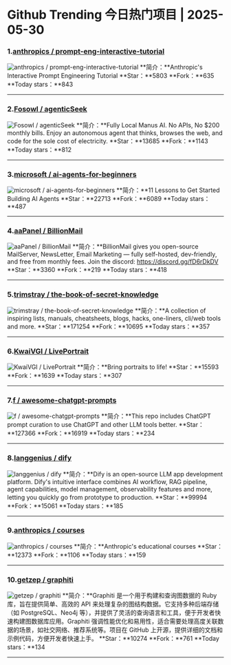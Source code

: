 # Github Trending 今日热门项目 | 2025-05-30
### 1.[anthropics / prompt-eng-interactive-tutorial](https://github.com/anthropics/prompt-eng-interactive-tutorial)

![anthropics / prompt-eng-interactive-tutorial](https://opengraph.githubassets.com/b953538b0524c3913e108cd42d09dfa8dabed34ac8a13caf7c382bae4564ebe3/anthropics/prompt-eng-interactive-tutorial)
**简介：**Anthropic's Interactive Prompt Engineering Tutorial
**Star：**5803
**Fork：**635
**Today stars：**843

---

### 2.[Fosowl / agenticSeek](https://github.com/Fosowl/agenticSeek)

![Fosowl / agenticSeek](https://opengraph.githubassets.com/41a5138ae7b6115979acabff327046c8a4b010611899a813f20a8a85fa55558f/Fosowl/agenticSeek)
**简介：**Fully Local Manus AI. No APIs, No $200 monthly bills. Enjoy an autonomous agent that thinks, browses the web, and code for the sole cost of electricity.
**Star：**13685
**Fork：**1143
**Today stars：**812

---

### 3.[microsoft / ai-agents-for-beginners](https://github.com/microsoft/ai-agents-for-beginners)

![microsoft / ai-agents-for-beginners](https://opengraph.githubassets.com/07e1edb36813c98b421a04253c9725eae5d4a9bc71cefb7f08a445555afd831a/microsoft/ai-agents-for-beginners)
**简介：**11 Lessons to Get Started Building AI Agents
**Star：**22713
**Fork：**6089
**Today stars：**487

---

### 4.[aaPanel / BillionMail](https://github.com/aaPanel/BillionMail)

![aaPanel / BillionMail](https://opengraph.githubassets.com/683adcecf3a03dfd4443bb5882f46e3ff1ffc544c87d257949232d4fb73ea585/aaPanel/BillionMail)
**简介：**BillionMail gives you open-source MailServer, NewsLetter, Email Marketing — fully self-hosted, dev-friendly, and free from monthly fees. Join the discord: https://discord.gg/fD6rDkDV
**Star：**3360
**Fork：**219
**Today stars：**418

---

### 5.[trimstray / the-book-of-secret-knowledge](https://github.com/trimstray/the-book-of-secret-knowledge)

![trimstray / the-book-of-secret-knowledge](https://opengraph.githubassets.com/ae6a0cffec559b4c6f4c1cd86ae2803f1854751a4a679681707d40c984c8fe52/trimstray/the-book-of-secret-knowledge)
**简介：**A collection of inspiring lists, manuals, cheatsheets, blogs, hacks, one-liners, cli/web tools and more.
**Star：**171254
**Fork：**10695
**Today stars：**357

---

### 6.[KwaiVGI / LivePortrait](https://github.com/KwaiVGI/LivePortrait)

![KwaiVGI / LivePortrait](https://opengraph.githubassets.com/0b162f6bece40d91673fa534b94e881f99aefef318eddcfe725f2e6a6afa84a6/KwaiVGI/LivePortrait)
**简介：**Bring portraits to life!
**Star：**15593
**Fork：**1639
**Today stars：**307

---

### 7.[f / awesome-chatgpt-prompts](https://github.com/f/awesome-chatgpt-prompts)

![f / awesome-chatgpt-prompts](https://opengraph.githubassets.com/adcd738e53e152d25b457c959334b5b72fefb79d116a2390adb47fe9bcd90936/f/awesome-chatgpt-prompts)
**简介：**This repo includes ChatGPT prompt curation to use ChatGPT and other LLM tools better.
**Star：**127366
**Fork：**16919
**Today stars：**234

---

### 8.[langgenius / dify](https://github.com/langgenius/dify)

![langgenius / dify](https://repository-images.githubusercontent.com/626805178/6616f28b-ae4c-44e6-8b4c-e3c3396315e9)
**简介：**Dify is an open-source LLM app development platform. Dify's intuitive interface combines AI workflow, RAG pipeline, agent capabilities, model management, observability features and more, letting you quickly go from prototype to production.
**Star：**99994
**Fork：**15061
**Today stars：**185

---

### 9.[anthropics / courses](https://github.com/anthropics/courses)

![anthropics / courses](https://opengraph.githubassets.com/3b343de898e706e400304421395b2d6005038503c118714a025bcbba031f1cf7/anthropics/courses)
**简介：**Anthropic's educational courses
**Star：**12373
**Fork：**1106
**Today stars：**159

---

### 10.[getzep / graphiti](https://github.com/getzep/graphiti)

![getzep / graphiti](https://opengraph.githubassets.com/115a3befacb5b1fabdf62dc87878e20652fd714355cdbcdf12e05f2714dcbe48/getzep/graphiti)
**简介：**Graphiti 是一个用于构建和查询图数据的 Ruby 库，旨在提供简单、高效的 API 来处理复杂的图结构数据。它支持多种后端存储（如 PostgreSQL、Neo4j 等），并提供了灵活的查询语言和工具，便于开发者快速构建图数据库应用。Graphiti 强调性能优化和易用性，适合需要处理高度关联数据的场景，如社交网络、推荐系统等。项目在 GitHub 上开源，提供详细的文档和示例代码，方便开发者快速上手。
**Star：**10274
**Fork：**761
**Today stars：**134

---

